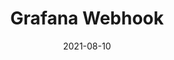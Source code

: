 ---
title: "Grafana Webhook"
linkTitle: "Grafana Webhook"
weight: 2
date: 2021-08-10
description: >
    Monitoring Service
---